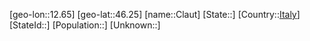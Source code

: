 ﻿---
location: [46.25,12.65]
type: City
tags:
- geo/City


SpocWebEntityId: 29623
isDeleted: false
confidential: public

---
[geo-lon::12.65]
[geo-lat::46.25]
[name::Claut]
[State::]
[Country::[Italy](geo/Continent/Europe/Italy.md)]
[StateId::]
[Population::]
[Unknown::]

